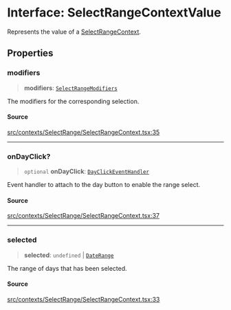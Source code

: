 # Interface: SelectRangeContextValue

Represents the value of a [SelectRangeContext](../variables/SelectRangeContext.md).

## Properties

### modifiers

> **modifiers**: [`SelectRangeModifiers`](../type-aliases/SelectRangeModifiers.md)

The modifiers for the corresponding selection.

#### Source

[src/contexts/SelectRange/SelectRangeContext.tsx:35](https://github.com/gpbl/react-day-picker/blob/a604fd23887c832117da414a9c63b1b84efb97d9/src/contexts/SelectRange/SelectRangeContext.tsx#L35)

***

### onDayClick?

> `optional` **onDayClick**: [`DayClickEventHandler`](../type-aliases/DayClickEventHandler.md)

Event handler to attach to the day button to enable the range select.

#### Source

[src/contexts/SelectRange/SelectRangeContext.tsx:37](https://github.com/gpbl/react-day-picker/blob/a604fd23887c832117da414a9c63b1b84efb97d9/src/contexts/SelectRange/SelectRangeContext.tsx#L37)

***

### selected

> **selected**: `undefined` \| [`DateRange`](../type-aliases/DateRange.md)

The range of days that has been selected.

#### Source

[src/contexts/SelectRange/SelectRangeContext.tsx:33](https://github.com/gpbl/react-day-picker/blob/a604fd23887c832117da414a9c63b1b84efb97d9/src/contexts/SelectRange/SelectRangeContext.tsx#L33)
